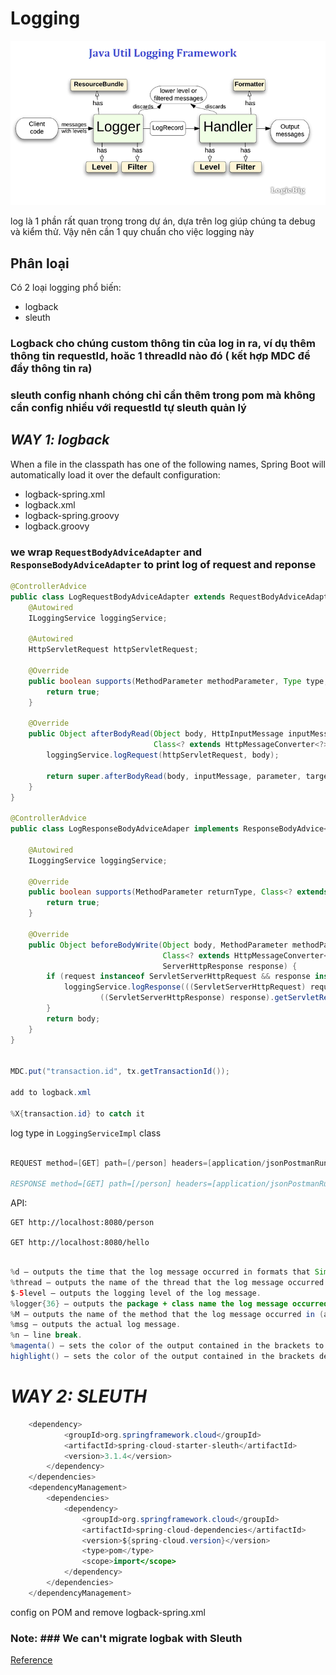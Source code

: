 # Logging

![img.png](blog/java/img/logging.png)

log là 1 phần rất quan trọng trong dự án, dựa trên log giúp chúng ta debug và kiểm thử. Vậy nên cần 1 quy chuẩn cho việc logging này

## Phân loại

Có 2 loại logging phổ biến:
 - logback
 - sleuth

### Logback cho chúng custom thông tin của log in ra, ví dụ thêm thông tin requestId, hoăc 1 threadId nào đó ( kết hợp MDC để đẩy thông tin ra)

### sleuth config nhanh chóng chỉ cần thêm trong pom mà không cần config nhiều với requestId tự sleuth quản lý



## *WAY 1: logback* 

When a file in the classpath has one of the following names, Spring Boot will automatically load it over the default configuration:

- logback-spring.xml
- logback.xml
- logback-spring.groovy
- logback.groovy

### we wrap `RequestBodyAdviceAdapter` and `ResponseBodyAdviceAdapter` to print log of request and reponse


```java
@ControllerAdvice
public class LogRequestBodyAdviceAdapter extends RequestBodyAdviceAdapter {
    @Autowired
    ILoggingService loggingService;

    @Autowired
    HttpServletRequest httpServletRequest;

    @Override
    public boolean supports(MethodParameter methodParameter, Type type, Class<? extends HttpMessageConverter<?>> aClass) {
        return true;
    }

    @Override
    public Object afterBodyRead(Object body, HttpInputMessage inputMessage, MethodParameter parameter, Type targetType,
                                Class<? extends HttpMessageConverter<?>> converterType) {
        loggingService.logRequest(httpServletRequest, body);

        return super.afterBodyRead(body, inputMessage, parameter, targetType, converterType);
    }
}

@ControllerAdvice
public class LogResponseBodyAdviceAdaper implements ResponseBodyAdvice<Object> {

    @Autowired
    ILoggingService loggingService;

    @Override
    public boolean supports(MethodParameter returnType, Class<? extends HttpMessageConverter<?>> converterType) {
        return true;
    }

    @Override
    public Object beforeBodyWrite(Object body, MethodParameter methodParameter, MediaType mediaType,
                                  Class<? extends HttpMessageConverter<?>> aClass, ServerHttpRequest request,
                                  ServerHttpResponse response) {
        if (request instanceof ServletServerHttpRequest && response instanceof ServletServerHttpResponse) {
            loggingService.logResponse(((ServletServerHttpRequest) request).getServletRequest(),
                    ((ServletServerHttpResponse) response).getServletResponse(), body);
        }
        return body;
    }
}


MDC.put("transaction.id", tx.getTransactionId());

add to logback.xml

%X{transaction.id} to catch it
```

log type in `LoggingServiceImpl` class

```java

REQUEST method=[GET] path=[/person] headers=[application/jsonPostmanRuntime/7.29.2*/*58899ae1-4727-43c7-8ff7-01ebdc264586localhost:8080gzip, deflate, brkeep-alive53]

RESPONSE method=[GET] path=[/person] headers=[application/jsonPostmanRuntime/7.29.2*/*58899ae1-4727-43c7-8ff7-01ebdc264586localhost:8080gzip, deflate, brkeep-alive53] body=[Person(id=1, name=nam, age=13)]

```
API:

    GET http://localhost:8080/person

    GET http://localhost:8080/hello

```java

%d – outputs the time that the log message occurred in formats that SimpleDateFormat allows.
%thread – outputs the name of the thread that the log message occurred in.
$-5level – outputs the logging level of the log message.
%logger{36} – outputs the package + class name the log message occurred in. The number inside the brackets represents the maximum length of the package + class name. If the output is longer than the specified length, it will take a substring of the first character of each individual package starting from the root package until the output is below the maximum length. The class name will never be reduced. A nice diagram of this can be found in the Conversion Word docs.
%M – outputs the name of the method that the log message occurred in (apparently this is quite slow to use and not recommended unless you're not worried about performance, or if the method name is particularly important to you).
%msg – outputs the actual log message.
%n – line break.
%magenta() – sets the color of the output contained in the brackets to magenta (other colors are available).
highlight() – sets the color of the output contained in the brackets depending on the logging level (for example ERROR = red).
```

# *WAY 2: SLEUTH* ## 

```java
    <dependency>
            <groupId>org.springframework.cloud</groupId>
            <artifactId>spring-cloud-starter-sleuth</artifactId>
            <version>3.1.4</version>
        </dependency>
    </dependencies>
    <dependencyManagement>
        <dependencies>
            <dependency>
                <groupId>org.springframework.cloud</groupId>
                <artifactId>spring-cloud-dependencies</artifactId>
                <version>${spring-cloud.version}</version>
                <type>pom</type>
                <scope>import</scope>
            </dependency>
        </dependencies>
    </dependencyManagement>
```
config on POM and remove logback-spring.xml

### Note: ### We can't migrate logbak with Sleuth 

[Reference](https://dzone.com/articles/configuring-logback-with-spring-boot)
